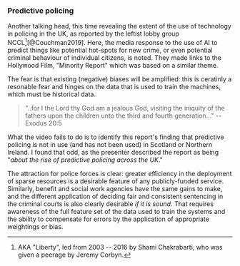 ### Predictive policing

Another talking head, this time revealing the extent of the use of technology in policing in the UK, as reported by the leftist lobby group NCCL[^shami][@Couchman2019]. Here, the media response to the use of AI to predict things like potential hot-spots for new crime, or even potential criminal behaviour of individual citizens, is noted. They made links to the Hollywood Film, "Minority Report" which was based on a similar theme.

The fear is that existing (negative) biases will be amplified: this is ceratinly a resonable fear and hinges on the data that is used to train the machines, which must be historical data. 

> "..for I the Lord thy God am a jealous God, visiting the iniquity of the fathers upon the children unto the third and fourth generation..." -- Exodus 20:5

What the video fails to do is to identify this report's finding that predictive policing is not in use (and has not been used) in Scotland or Northern Ireland. I found that odd, as the presenter described the report as being "*about the rise of predictive policing across the UK*."

The attraction for police forces is clear: greater efficiency in the deployment of sparse resources is a desirable feature of any publicly-funded service. Similarly, benefit and social work agencies have the same gains to make, and the different application of deciding fair and consistent sentencing in the criminal courts is also clearly desirable *if it is sound.* That requires awareness of the full feature set of the data used to train the systems and the ability to compensate for errors by the application of appropriate weightings or bias.


[^shami]: AKA "Liberty", led  from 2003 -- 2016 by Shami Chakrabarti, who was given a peerage by Jeremy Corbyn.
